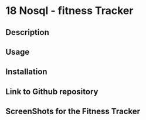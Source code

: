 # 18 Nosql - fitness Tracker

## Description

## Usage

## Installation 

## Link to Github repository

## ScreenShots for the Fitness Tracker
